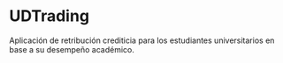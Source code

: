 # UDTrading
Aplicación de retribución crediticia para los estudiantes universitarios en base a su desempeño académico.
